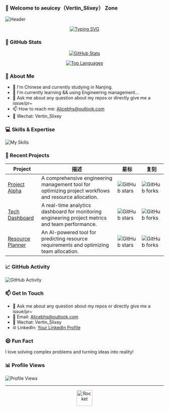 ### 🚀 Welcome to aeuicey（Vertin_Slixey） Zone

![Header](https://gcore.jsdelivr.net/gh/aeuicey/Picwent/pic/20250702101021407.png)

<p align="center">
  <a href="https://github.com/aeuicey"><img src="https://readme-typing-svg.demolab.com?font=Fira+Code&pause=1000&color=165DFF&center=true&vCenter=true&width=435&lines=Hello+there!+I'm+aeuicey;Engineering+Management+Enthusiast;Open+Source+Contributor" alt="Typing SVG" /></a>
</p>

### 🌟 GitHub Stats

<p align="center">
  <a href="https://github.com/aeuicey">
    <img src="https://github-readme-stats.vercel.app/api?username=aeuicey&show_icons=true&theme=tokyonight&count_private=true&hide_border=true&include_all_commits=true" alt="GitHub Stats" />
  </a>
</p>

<p align="center">
  <a href="https://github.com/aeuicey">
    <img src="https://github-readme-stats.vercel.app/api/top-langs/?username=aeuicey&layout=compact&theme=tokyonight&hide_border=true&langs_count=8" alt="Top Languages" />
  </a>
</p>

### 👋 About Me

- 🔭 I'm Chinese and currently studying in Nanjing.
- 📖 I'm currently learning && using Engineering management...
- 🌱 Ask me about any question about my repos or directly give me a issue/pr~
- 📫 How to reach me: [Alicebhs@outlook.com](mailto:Alicebhs@outlook.com)
- 💬 Wechat: Vertin_Slixey

### 💻 Skills & Expertise

![My Skills](https://skillicons.dev/icons?i=py,java,html,css,js,git,github,linux,mysql,postgresql)

### 🚧 Recent Projects

<!-- GitHub Projects Card -->
| Project | 描述 | 星标 | 复刻 |
|---------|-------------|-------|-------|
| [Project Alpha](https://github.com/aeuicey/project-alpha) | A comprehensive engineering management tool for optimizing project workflows and resource allocation. | ![GitHub stars](https://img.shields.io/github/stars/aeuicey/project-alpha?style=social) | ![GitHub forks](https://img.shields.io/github/forks/aeuicey/project-alpha?style=social) |
| [Tech Dashboard](https://github.com/aeuicey/tech-dashboard) | A real-time analytics dashboard for monitoring engineering project metrics and team performance. | ![GitHub stars](https://img.shields.io/github/stars/aeuicey/tech-dashboard?style=social) | ![GitHub forks](https://img.shields.io/github/forks/aeuicey/tech-dashboard?style=social) |
| [Resource Planner](https://github.com/aeuicey/resource-planner) | An AI-powered tool for predicting resource requirements and optimizing team allocation. | ![GitHub stars](https://img.shields.io/github/stars/aeuicey/resource-planner?style=social) | ![GitHub forks](https://img.shields.io/github/forks/aeuicey/resource-planner?style=social) |

### 📈 GitHub Activity

![GitHub Activity](https://github-readme-activity-graph.vercel.app/graph?username=aeuicey&bg_color=ffffff&color=165DFF&line=165DFF&point=165DFF&area=true&hide_border=true)

### 📫 Get In Touch

- 💬 Ask me about any question about my repos or directly give me a issue/pr~
- 📧 Email: [Alicebhs@outlook.com](mailto:Alicebhs@outlook.com)
- 💬 Wechat: Vertin_Slixey
- 🌐 LinkedIn: [Your LinkedIn Profile](link-to-linkedin)

### 😄 Fun Fact

I love solving complex problems and turning ideas into reality!

### 📊 Profile Views

![Profile Views](https://komarev.com/ghpvc/?username=aeuicey&color=165DFF)

---

<p align="center">
  <img src="https://cdn.jsdelivr.net/gh/devicons/devicon/icons/rocket/rocket-original.svg" alt="Rocket" width="50" height="50" />
</p>
